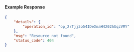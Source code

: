 <!-- Code generated for API Clients. DO NOT EDIT. -->

#### Example Response

```json
{
	"details": {
		"operation_id": "op_2rTjj3o54IDeXmaH4202hUqzVMY"
	},
	"msg": "Resource not found",
	"status_code": 404
}
```
